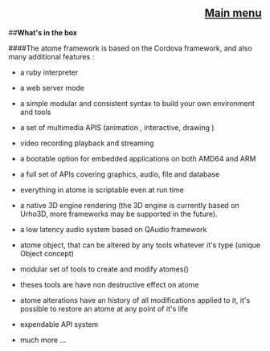 <div align="right">

[Main menu](./atome.md)
-
</div>

##**What's in the box**



####The atome framework is based on the Cordova framework, and also many additional features :

- a ruby interpreter

- a web server mode

- a simple modular and consistent syntax to build your own environment and tools

- a set of multimedia APIS (animation , interactive, drawing )
  
- video recording playback and streaming

- a bootable option for embedded applications on both AMD64 and ARM

- a full set of APIs covering graphics, audio, file and database

- everything in atome is scriptable even at run time 

- a native 3D engine rendering (the 3D engine is currently based on Urho3D, more frameworks may be supported in the future).

- a low latency audio system based on QAudio framework

- atome object, that can be altered by any tools whatever it's type  (unique Object concept)

- modular set of tools to create and modify atomes()

- theses tools are have non destructive effect on atome 
  
- atome alterations have an history of all modifications applied to it,  it's possible to restore an atome at any point of it's life

- expendable API system

- much more ...
